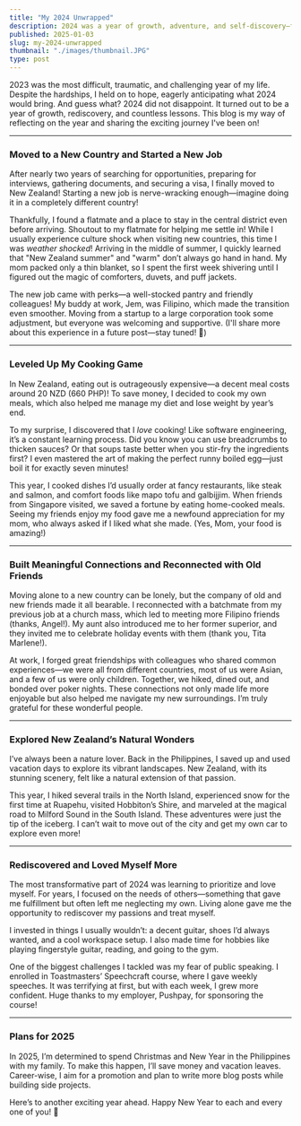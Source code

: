 ```yaml
---
title: "My 2024 Unwrapped"
description: 2024 was a year of growth, adventure, and self-discovery—from moving to New Zealand to building meaningful connections and embracing new challenges. Join me as I reflect on the highlights and lessons that made this year unforgettable!
published: 2025-01-03
slug: my-2024-unwrapped
thumbnail: "./images/thumbnail.JPG"
type: post
---
```


2023 was the most difficult, traumatic, and challenging year of my life. Despite the hardships, I held on to hope, eagerly anticipating what 2024 would bring. And guess what? 2024 did not disappoint. It turned out to be a year of growth, rediscovery, and countless lessons. This blog is my way of reflecting on the year and sharing the exciting journey I've been on!

---
### **Moved to a New Country and Started a New Job**

After nearly two years of searching for opportunities, preparing for interviews, gathering documents, and securing a visa, I finally moved to New Zealand! Starting a new job is nerve-wracking enough—imagine doing it in a completely different country!

Thankfully, I found a flatmate and a place to stay in the central district even before arriving. Shoutout to my flatmate for helping me settle in! While I usually experience culture shock when visiting new countries, this time I was _weather shocked_! Arriving in the middle of summer, I quickly learned that "New Zealand summer" and "warm" don’t always go hand in hand. My mom packed only a thin blanket, so I spent the first week shivering until I figured out the magic of comforters, duvets, and puff jackets.

The new job came with perks—a well-stocked pantry and friendly colleagues! My buddy at work, Jem, was Filipino, which made the transition even smoother. Moving from a startup to a large corporation took some adjustment, but everyone was welcoming and supportive. (I'll share more about this experience in a future post—stay tuned! 🙏)

---
### **Leveled Up My Cooking Game**

In New Zealand, eating out is outrageously expensive—a decent meal costs around 20 NZD (660 PHP)! To save money, I decided to cook my own meals, which also helped me manage my diet and lose weight by year’s end.

To my surprise, I discovered that I _love_ cooking! Like software engineering, it’s a constant learning process. Did you know you can use breadcrumbs to thicken sauces? Or that soups taste better when you stir-fry the ingredients first? I even mastered the art of making the perfect runny boiled egg—just boil it for exactly seven minutes!

This year, I cooked dishes I’d usually order at fancy restaurants, like steak and salmon, and comfort foods like mapo tofu and galbijjim. When friends from Singapore visited, we saved a fortune by eating home-cooked meals. Seeing my friends enjoy my food gave me a newfound appreciation for my mom, who always asked if I liked what she made. (Yes, Mom, your food is amazing!)

---
### **Built Meaningful Connections and Reconnected with Old Friends**

Moving alone to a new country can be lonely, but the company of old and new friends made it all bearable. I reconnected with a batchmate from my previous job at a church mass, which led to meeting more Filipino friends (thanks, Angel!). My aunt also introduced me to her former superior, and they invited me to celebrate holiday events with them (thank you, Tita Marlene!).

At work, I forged great friendships with colleagues who shared common experiences—we were all from different countries, most of us were Asian, and a few of us were only children. Together, we hiked, dined out, and bonded over poker nights. These connections not only made life more enjoyable but also helped me navigate my new surroundings. I’m truly grateful for these wonderful people.

---
### **Explored New Zealand’s Natural Wonders**

I’ve always been a nature lover. Back in the Philippines, I saved up and used vacation days to explore its vibrant landscapes. New Zealand, with its stunning scenery, felt like a natural extension of that passion.

This year, I hiked several trails in the North Island, experienced snow for the first time at Ruapehu, visited Hobbiton’s Shire, and marveled at the magical road to Milford Sound in the South Island. These adventures were just the tip of the iceberg. I can’t wait to move out of the city and get my own car to explore even more!

---
### **Rediscovered and Loved Myself More**

The most transformative part of 2024 was learning to prioritize and love myself. For years, I focused on the needs of others—something that gave me fulfillment but often left me neglecting my own. Living alone gave me the opportunity to rediscover my passions and treat myself.

I invested in things I usually wouldn’t: a decent guitar, shoes I’d always wanted, and a cool workspace setup. I also made time for hobbies like playing fingerstyle guitar, reading, and going to the gym.

One of the biggest challenges I tackled was my fear of public speaking. I enrolled in Toastmasters’ Speechcraft course, where I gave weekly speeches. It was terrifying at first, but with each week, I grew more confident. Huge thanks to my employer, Pushpay, for sponsoring the course!

---
### **Plans for 2025**

In 2025, I’m determined to spend Christmas and New Year in the Philippines with my family. To make this happen, I’ll save money and vacation leaves. Career-wise, I aim for a promotion and plan to write more blog posts while building side projects.

Here’s to another exciting year ahead. Happy New Year to each and every one of you! 🎉